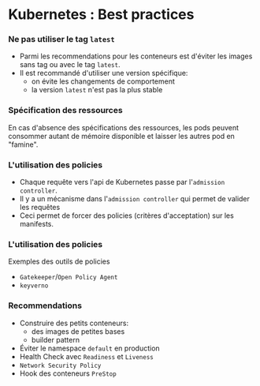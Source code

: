 # Kubernetes : Best practices



### Ne pas utiliser le tag `latest`
- Parmi les recommendations pour les conteneurs est d'éviter les images
sans tag ou avec le tag `latest`.
- Il est recommandé d'utiliser une version spécifique:
    - on évite les changements de comportement
    - la version `latest` n'est pas la plus stable 


### Spécification des ressources
En cas d'absence des spécifications des ressources, les pods peuvent consommer
autant de mémoire disponible et laisser les autres pod en "famine".


### L'utilisation des policies
- Chaque requête vers l'api de Kubernetes passe par l'`admission controller`.
- Il y a un  mécanisme dans l'`admission controller` qui  permet de valider les requêtes
- Ceci permet de forcer des policies (critères d'acceptation) sur les manifests.


### L'utilisation des policies
Exemples des outils de policies

- `Gatekeeper`/`Open Policy Agent`
- `keyverno`

### Recommendations
- Construire des petits conteneurs:
  - des images de petites bases
  - builder pattern
- Éviter le namespace `default` en production
- Health Check avec `Readiness` et `Liveness`
- `Network Security Policy`
- Hook des conteneurs `PreStop`




